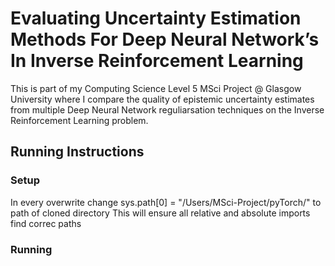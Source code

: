 # Evaluating Uncertainty Estimation Methods For Deep Neural Network’s In Inverse Reinforcement Learning
This is part of my Computing Science Level 5 MSci Project @ Glasgow University where I compare the quality of epistemic uncertainty estimates from multiple Deep Neural Network reguliarsation techniques on the Inverse Reinforcement Learning problem. 

## Running Instructions

### Setup

In every overwrite change sys.path[0] = "/Users/MSci-Project/pyTorch/" to path of cloned directory
This will ensure all relative and absolute imports find correc paths


### Running


